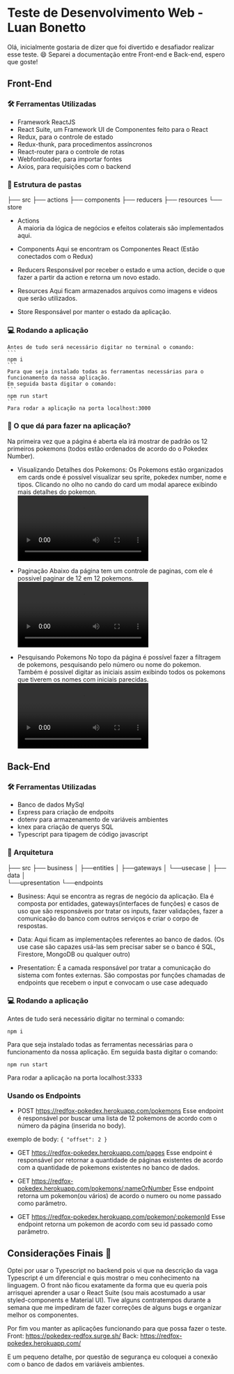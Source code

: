 # Teste de Desenvolvimento Web - Luan Bonetto

Olá, inicialmente gostaria de dizer que foi divertido e desafiador realizar esse teste. :smile:
Separei a documentação entre Front-end e Back-end, espero que goste!

## Front-End

### :hammer_and_wrench: Ferramentas Utilizadas

- Framework ReactJS
- React Suite, um Framework UI de Componentes feito para o React
- Redux, para o controle de estado
- Redux-thunk, para procedimentos assíncronos
- React-router para o controle de rotas
- Webfontloader, para importar fontes
- Axios, para requisições com o backend

### :construction_worker: Estrutura de pastas

├── src
    ├── actions
    ├── components
    ├── reducers
    ├── resources
    └── store

- Actions    
    A maioria da lógica de negócios e efeitos colaterais são implementados aqui.

- Components
    Aqui se encontram os Componentes React (Estão conectados com o Redux)

- Reducers
    Responsável por receber o estado e uma action, decide o que fazer a partir da action e retorna um novo estado.

- Resources
    Aqui ficam armazenados arquivos como imagens e videos que serão utilizados.

- Store
    Responsável por manter o estado da aplicação.

### :computer: Rodando a aplicação
    Antes de tudo será necessário digitar no terminal o comando: 
    ```
    npm i
    ```
    Para que seja instalado todas as ferramentas necessárias para o funcionamento da nossa aplicação.
    Em seguida basta digitar o comando:
    ```
    npm run start
    ```
    Para rodar a aplicação na porta localhost:3000

### :thinking: O que dá para fazer na aplicação?
Na primeira vez que a página é aberta ela irá mostrar de padrão os 12 primeiros pokemons  (todos estão ordenados de acordo do o Pokedex Number).

- Visualizando Detalhes dos Pokemons:
Os Pokemons estão organizados em cards onde é possível visualizar seu sprite, pokedex number, nome e tipos. Clicando no olho no cando do card um modal aparece exibindo mais detalhes do pokemon.
![](https://i.imgur.com/NQyz4eP.mp4) 

- Paginação
Abaixo da página tem um controle de paginas, com ele é possivel paginar de 12 em 12 pokemons.
![](https://i.imgur.com/OQTuc00.mp4)

- Pesquisando Pokemons
No topo da página é possível fazer a filtragem de pokemons, pesquisando pelo número ou nome do pokemon.
Também é possivel digitar as iniciais assim exibindo todos os pokemons que tiverem os nomes com iniciais parecidas.
![](https://i.imgur.com/2dQS7MT.mp4)


## Back-End

### :hammer_and_wrench: Ferramentas Utilizadas

- Banco de dados MySql
- Express para criação de endpoits
- dotenv para armazenamento de variáveis ambientes
- knex para criação de querys SQL
- Typescript para tipagem de código javascript

### :construction_worker: Arquitetura

├── src
    ├── business 
    │       ├──entities
    │       ├──gateways
    │       └──usecase
    │
    ├── data
    │   
    └──upresentation
            └──endpoints

- Business:
Aqui se encontra as regras de negócio da aplicação. Ela é composta por entidades, gateways(interfaces de funções) e casos de uso que são responsáveis por tratar os inputs, fazer validações, fazer a comunicação do banco com outros serviços e criar o corpo de respostas.

- Data:
    Aqui ficam as implementações referentes ao banco de dados. (Os use case são capazes usá-las sem precisar saber se o banco é SQL, Firestore, MongoDB ou qualquer outro)

- Presentation:
    É a camada responsável por tratar a comunicação do sistema com fontes externas. São compostas por funções chamadas de endpoints que recebem o input e convocam o use case adequado

### :computer: Rodando a aplicação
Antes de tudo será necessário digitar no terminal o comando: 

    npm i

Para que seja instalado todas as ferramentas necessárias para o funcionamento da nossa aplicação.
Em seguida basta digitar o comando:

    npm run start

Para rodar a aplicação na porta localhost:3333


### Usando os Endpoints

- POST https://redfox-pokedex.herokuapp.com/pokemons
Esse endpoint é responsável por buscar uma lista de 12 pokemons de acordo com o número da página (inserida no body).

exemplo de body:
    ```
    {
	    "offset": 2
    }
    ```

- GET https://redfox-pokedex.herokuapp.com/pages
Esse endpoint é responsável por retornar a quantidade de páginas existentes de acordo com a quantidade de pokemons existentes no banco de dados.

- GET https://redfox-pokedex.herokuapp.com/pokemons/:nameOrNumber
Esse endpoint retorna um pokemon(ou vários) de acordo o numero ou nome passado como parâmetro.

- GET https://redfox-pokedex.herokuapp.com/pokemon/:pokemonId
Esse endpoint retorna um pokemon de acordo com seu id passado como parâmetro.

## Considerações Finais :vulcan_salute:
Optei por usar o Typescript no backend pois vi que na descrição da vaga Typescript é um diferencial e quis mostrar o meu conhecimento na linguagem.
O front não ficou exatamente da forma que eu queria pois arrisquei aprender a usar o React Suite (sou mais acostumado a usar styled-components e Material UI). Tive alguns contratempos durante a semana que me impediram de fazer correções de alguns bugs e organizar melhor os componentes.

Por fim vou manter as aplicações funcionando para que possa fazer o teste.
Front: https://pokedex-redfox.surge.sh/
Back: https://redfox-pokedex.herokuapp.com/

E um pequeno detalhe, por questão de segurança eu coloquei a conexão com o banco de dados em variáveis ambientes.






